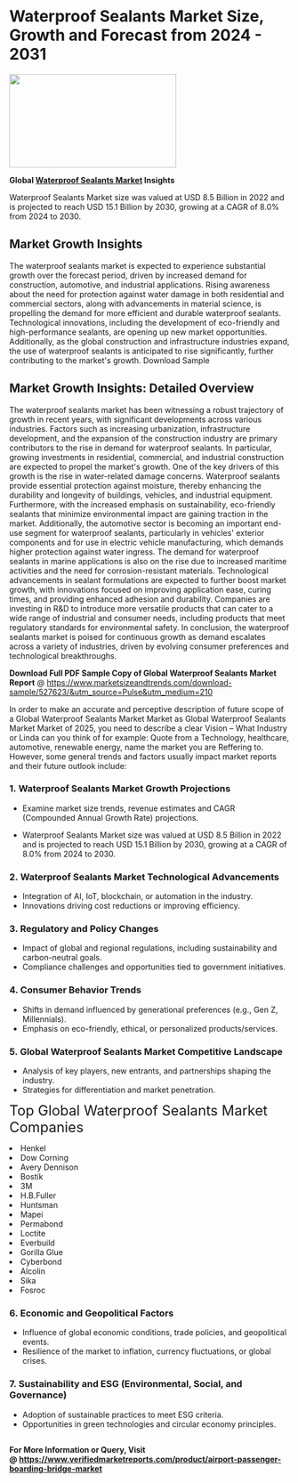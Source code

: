 <H1>Waterproof Sealants Market Size, Growth and Forecast from 2024 - 2031</H1><img class="aligncenter size-medium wp-image-584254" src="https://thirdeyenews.in/wp-content/uploads/2024/09/Global-Market-Research-300x168.jpeg" alt="" width="300" height="168" /><p><strong>Global&nbsp;<a href="https://www.marketsizeandtrends.com/download-sample/527623/&amp;utm_source=Pulse&amp;utm_medium=210">Waterproof Sealants Market</a> Insights</strong></p><p>Waterproof Sealants Market size was valued at USD 8.5 Billion in 2022 and is projected to reach USD 15.1 Billion by 2030, growing at a CAGR of 8.0% from 2024 to 2030.</p><p><h2>Market Growth Insights</h2> The waterproof sealants market is expected to experience substantial growth over the forecast period, driven by increased demand for construction, automotive, and industrial applications. Rising awareness about the need for protection against water damage in both residential and commercial sectors, along with advancements in material science, is propelling the demand for more efficient and durable waterproof sealants. Technological innovations, including the development of eco-friendly and high-performance sealants, are opening up new market opportunities. Additionally, as the global construction and infrastructure industries expand, the use of waterproof sealants is anticipated to rise significantly, further contributing to the market's growth. Download Sample <h2>Market Growth Insights: Detailed Overview</h2> The waterproof sealants market has been witnessing a robust trajectory of growth in recent years, with significant developments across various industries. Factors such as increasing urbanization, infrastructure development, and the expansion of the construction industry are primary contributors to the rise in demand for waterproof sealants. In particular, growing investments in residential, commercial, and industrial construction are expected to propel the market's growth. One of the key drivers of this growth is the rise in water-related damage concerns. Waterproof sealants provide essential protection against moisture, thereby enhancing the durability and longevity of buildings, vehicles, and industrial equipment. Furthermore, with the increased emphasis on sustainability, eco-friendly sealants that minimize environmental impact are gaining traction in the market. Additionally, the automotive sector is becoming an important end-use segment for waterproof sealants, particularly in vehicles' exterior components and for use in electric vehicle manufacturing, which demands higher protection against water ingress. The demand for waterproof sealants in marine applications is also on the rise due to increased maritime activities and the need for corrosion-resistant materials. Technological advancements in sealant formulations are expected to further boost market growth, with innovations focused on improving application ease, curing times, and providing enhanced adhesion and durability. Companies are investing in R&D to introduce more versatile products that can cater to a wide range of industrial and consumer needs, including products that meet regulatory standards for environmental safety. In conclusion, the waterproof sealants market is poised for continuous growth as demand escalates across a variety of industries, driven by evolving consumer preferences and technological breakthroughs. </p><p><span class=""><strong>Download Full PDF Sample Copy of Global Waterproof Sealants Market Report</strong> @ <a href="https://www.marketsizeandtrends.com/download-sample/527623/&amp;utm_source=Pulse&amp;utm_medium=210" target="_blank">https://www.marketsizeandtrends.com/download-sample/527623/&amp;utm_source=Pulse&amp;utm_medium=210</a></span></p><p>In order to make an accurate and perceptive description of future scope of a Global&nbsp;Waterproof Sealants Market Market as Global&nbsp;Waterproof Sealants Market Market of 2025, you need to describe a clear Vision &ndash; What Industry or Linda can you think of for example: Quote from a Technology, healthcare, automotive, renewable energy, name the market you are Reffering to. However, some general trends and factors usually impact market reports and their future outlook include:</p><h3>1.&nbsp;<strong>Waterproof Sealants Market Growth Projections</strong></h3><ul><li>Examine market size trends, revenue estimates and CAGR (Compounded Annual Growth Rate) projections.</li><li><p>Waterproof Sealants Market size was valued at USD 8.5 Billion in 2022 and is projected to reach USD 15.1 Billion by 2030, growing at a CAGR of 8.0% from 2024 to 2030.</p></li></ul><h3>2.&nbsp;<strong>Waterproof Sealants Market Technological Advancements</strong></h3><ul><li>Integration of AI, IoT, blockchain, or automation in the industry.</li><li>Innovations driving cost reductions or improving efficiency.</li></ul><h3>3.&nbsp;<strong>Regulatory and Policy Changes</strong></h3><ul><li>Impact of global and regional regulations, including sustainability and carbon-neutral goals.</li><li>Compliance challenges and opportunities tied to government initiatives.</li></ul><h3>4.&nbsp;<strong>Consumer Behavior Trends</strong></h3><ul><li>Shifts in demand influenced by generational preferences (e.g., Gen Z, Millennials).</li><li>Emphasis on eco-friendly, ethical, or personalized products/services.</li></ul><h3>5.&nbsp;<strong>Global Waterproof Sealants Market Competitive Landscape</strong></h3><ul><li>Analysis of key players, new entrants, and partnerships shaping the industry.</li><li>Strategies for differentiation and market penetration.</li></ul><p data-pm-slice="1 1 []"><span style="color: inherit; font-family: inherit; font-size: 25px;">Top Global Waterproof Sealants Market Companies</span></p><div class="" data-test-id=""><p><li>Henkel</li><li> Dow Corning</li><li> Avery Dennison</li><li> Bostik</li><li> 3M</li><li> H.B.Fuller</li><li> Huntsman</li><li> Mapei</li><li> Permabond</li><li> Loctite</li><li> Everbuild</li><li> Gorilla Glue</li><li> Cyberbond</li><li> Alcolin</li><li> Sika</li><li> Fosroc</li></p></div><h3>6.&nbsp;<strong>Economic and Geopolitical Factors</strong></h3><ul><li>Influence of global economic conditions, trade policies, and geopolitical events.</li><li>Resilience of the market to inflation, currency fluctuations, or global crises.</li></ul><h3>7.&nbsp;<strong>Sustainability and ESG (Environmental, Social, and Governance)</strong></h3><ul><li>Adoption of sustainable practices to meet ESG criteria.</li><li>Opportunities in green technologies and circular economy principles.</li></ul><h2><strong style="font-size: 14px;">For More Information or Query, Visit @&nbsp;</strong><a style="background-color: #ffffff; font-size: 14px;" href="https://www.marketsizeandtrends.com/report/waterproof-sealants-market/" target="_blank">https://www.verifiedmarketreports.com/product/airport-passenger-boarding-bridge-market</a></h2>
